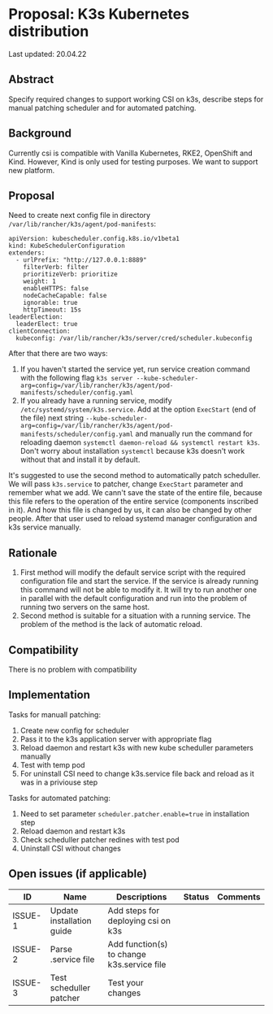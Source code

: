 # Proposal:  K3s Kubernetes distribution 

Last updated: 20.04.22


## Abstract

Specify required changes to support working CSI on k3s, describe steps for manual patching scheduler and for automated patching.  

## Background

Currently csi is compatible with Vanilla Kubernetes, RKE2, OpenShift and Kind. However, Kind is only used for testing purposes. We want to support new platform.  

## Proposal

Need to create next config file in directory `/var/lib/rancher/k3s/agent/pod-manifests`:
```
apiVersion: kubescheduler.config.k8s.io/v1beta1
kind: KubeSchedulerConfiguration
extenders:
  - urlPrefix: "http://127.0.0.1:8889"
    filterVerb: filter
    prioritizeVerb: prioritize
    weight: 1
    enableHTTPS: false
    nodeCacheCapable: false
    ignorable: true
    httpTimeout: 15s
leaderElection:
  leaderElect: true
clientConnection:
  kubeconfig: /var/lib/rancher/k3s/server/cred/scheduler.kubeconfig
```
After that there are two ways:
1. If you haven't started the service yet, run service creation command with the following flag `k3s server --kube-scheduler-arg=config=/var/lib/rancher/k3s/agent/pod-manifests/scheduler/config.yaml`
2. If you already have a running service, modify  `/etc/systemd/system/k3s.service`. Add at the option `ExecStart` (end of the file) next string `--kube-scheduler-arg=config=/var/lib/rancher/k3s/agent/pod-manifests/scheduler/config.yaml` and manually run the command for reloading daemon `systemctl daemon-reload && systemctl restart k3s`. Don't worry about installation `systemctl` because k3s doesn't work without that and install it by default.   

It's suggested to use the second method to automatically patch scheduller. We will pass `k3s.service` to patcher, change `ExecStart` parameter and remember what we add. We cann't save the state of the entire file, because this file refers to the operation of the entire service (components inscribed in it). And how this file is changed by us, it can also be changed by other people. After that user used to reload systemd manager configuration and k3s service manually.  

## Rationale

1. First method will modify the default service script with the required configuration file and start the service. If the service is already running this command will not be able to modify it. It will try to run another one in parallel with the default configuration and run into the problem of running two servers on the same host.
2. Second method is suitable for a situation with a running service. The problem of the method is the lack of automatic reload. 

## Compatibility

There is no problem with compatibility

## Implementation

Tasks for manuall patching:
1.	Create new config for scheduler 
2.	Pass it to the k3s application server with appropriate flag
3.	Reload daemon and restart k3s with new kube scheduller parameters manually 
4.	Test with temp pod
5.  For uninstall CSI need to change k3s.service file back and reload as it was in a priviouse step 

Tasks for automated patching:
1.  Need to set parameter `scheduler.patcher.enable=true` in installation step
2.  Reload daemon and restart k3s
3.  Check scheduller patcher redines with test pod
4.  Uninstall CSI without changes  

## Open issues (if applicable)

| ID      | Name | Descriptions | Status | Comments |
|---------|------|--------------|--------|----------|
| ISSUE-1 | Update installation guide | Add steps for deploying csi on k3s |   |   |
| ISSUE-2 | Parse .service file | Add function(s) to change k3s.service file  |   |   |
| ISSUE-3 | Test scheduller patcher | Test your changes  |   |   |